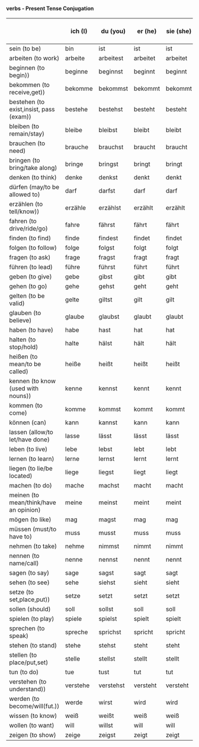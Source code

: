 #### verbs - Present Tense Conjugation

|  | ich (I)|du (you)|er (he)|sie (she)|es (it)|wir (we)|ihr (you-plural)|sie (they)|Sie (you-formal-singl)|
|--|--|--|--|--|--|--|--|--|--|
| sein (to be) |bin  |ist  |ist  | ist |ist  |sind  |seid  |sind  |sind 
| arbeiten (to work) |arbeite  |arbeitest  |arbeitet  | arbeitet |arbeitet  |arbeiten  |arbeitet  |arbeiten   |arbeiten 
| beginnen (to begin)) |beginne  |beginnst  |beginnt  | beginnt |beginnt  |beginnen  |beginnt  |beginnen   |beginnen
| bekommen (to receive,get)) |bekomme  |bekommst  |bekommt  | bekommt |bekommt  |bekommen  |bekommt  |bekommen   |bekommen
| bestehen (to exist,insist, pass (exam)) |bestehe  |bestehst  |besteht  | besteht |besteht  |bestehen  |besteht  |bestehen   |bestehen
| bleiben (to remain/stay) |bleibe  |bleibst  |bleibt  | bleibt |bleibt  |bleiben  |bleibt  |bleiben   |bleiben
| brauchen  (to need) |brauche  |brauchst  |braucht  | braucht |braucht  |brauchen    |braucht    |brauchen   |brauchen 
| bringen (to bring/take along) |bringe  |bringst  |bringt  | bringt |bringt  |bringen  |bringt  |bringen |bringen
| denken (to think)  |denke  |denkst  |denkt  | denkt |denkt  |denken  |denkt  |denken  |denken
| dürfen (may/to be allowed to)  |darf  |darfst  |darf  | darf |darf  |dürfen  |dürft  |dürfen  |dürfen
| erzählen (to tell/know)) |erzähle  |erzählst  |erzählt  | erzählt |erzählt  |erzählen  |erzählt   |erzählen   |erzählen 
| fahren (to drive/ride/go) |fahre  |fährst  |fährt  | fährt |fährt  |fahren  |fahrt  |fahren   |fahren
| finden (to find)  |finde  |findest  |findet  | findet |findet  |finden  |findet  |finden  |finden
| folgen  (to follow) |folge  |folgst  |folgt  | folgt |folgt  |folgen    |folgt    |folgen   |folgen
| fragen (to ask) |frage  |fragst  |fragt  | fragt |fragt  |fragen  |fragt  |fragen |fragen
| führen (to lead) |führe  |führst  |führt  | führt |führt  |führen  |führt  |führen   |führen
| geben (to give) |gebe  |gibst  |gibt  | gibt |gibt  |geben  |gebt  |geben   |geben
| gehen (to go) |gehe  |gehst  |geht  | geht |geht  |gehen  |geht  |gehen   |gehen
| gelten (to be valid) |gelte  |giltst  |gilt  | gilt |gilt  |gelten  |geltet  |gelten   |gelten 
| glauben (to believe) |glaube  |glaubst  |glaubt  | glaubt |glaubt  |glauben  |glaubt  |glauben   |glauben
| haben (to have) |habe  |hast  |hat  | hat |hat  |haben  |habt  |haben  |haben
| halten (to stop/hold) |halte  |hälst  | hält  | hält |hält  |halten  |haltet  |halten   |halten
| heißen (to mean/to be called) |heiße  |heißt  |heißt  | heißt |heißt  |heißen  |heißt  |heißen   |heißen
| kennen (to know (used with nouns)) |kenne  |kennst  |kennt  | kennt |kennt  |kennen  |kennt  |kennen   |kennen 
| kommen (to come) |komme  |kommst  |kommt  | kommt |kommt  |kommen  |kommt  |kommen   |kommen 
| können (can) |kann  |kannst  |kann  | kann |kann  |können  |könnt  |können   |können
| lassen (allow/to let/have done) |lasse  |lässt  |lässt  | lässt |lässt  |lassen  |lasst  |lassen   |lassen
| leben (to live) |lebe  |lebst  |lebt  | lebt |lebt  |leben  |lebt  |leben |leben
| lernen  (to learn) |lerne  |lernst  |lernt  | lernt |lernt  |lernen    |lernt    |lernen   |lernen
| liegen (to lie/be located) |liege  |liegst  |liegt  | liegt |liegt  |liegen  |liegt  |liegen   |liegen 
| machen (to do) |mache  |machst  |macht  | macht |macht  |machen  |macht  |machen   |machen
| meinen (to mean/think/have an opinion) |meine  |meinst  |meint  | meint |meint  |meinen  |meint  |meinen   |meinen
| mögen (to like) |mag  |magst  |mag  | mag |mag  |mögen  |mögt  |mögen   |mögen 
| müssen (must/to have to) |muss  |musst  |muss  | muss |muss  |müssen  |müsst  |müssen   |müssen 
| nehmen (to take)  |nehme  |nimmst  |nimmt  | nimmt |nimmt  |nehmen  |nehmt  |nehmen  |nehmen
| nennen (to name/call) |nenne  |nennst  |nennt  | nennt |nennt  |nennen  |nennt  |nennen   |nennen 
| sagen (to say) |sage  |sagst  |sagt  | sagt |sagt  |sagen  |sagt  |sagen   |sagen 
| sehen (to see) |sehe  |siehst  |sieht  | sieht |sieht  |sehen  |seht  |sehen   |sehen
| setze (to set,place,put)) |setze  |setzt  |setzt  | setzt |setzt  |setzen  |setzt  |setzen   |setzen
| sollen (should) |soll  |sollst  |soll  | soll |soll  |sollen  |sollt  |sollen   |sollen 
| spielen (to play) |spiele  |spielst  |spielt  | spielt |spielt  |spielen  |spielt  |spielen   |spielen 
| sprechen (to speak) |spreche  |sprichst  |spricht  | spricht |spricht  |sprechen  |sprecht  |sprechen |sprechen
| stehen (to stand) |stehe  |stehst  |steht  | steht |steht  |stehen  |steht  |stehen   |stehen
| stellen (to place/put,set) |stelle  |stellst  |stellt  | stellt |stellt  |stellen  |stellt  |stellen   |stellen 
| tun (to do)  |tue  |tust  |tut  | tut | tut  |tun  |tut  |tun  |tun
| verstehen (to understand)) |verstehe  |verstehst  |versteht  | versteht |versteht  |verstehen  |versteht  |verstehen   |verstehen
| werden (to become/will(fut.))  |werde  |wirst  |wird  | wird |wird  |werden  |werdet  |werden  |werden
| wissen (to know) |weiß  |weißt  |weiß  | weiß |weiß  |wissen  |wisst  |wissen   |wissen 
| wollen (to want) |will  |willst  |will  | will |will  |wollen  |wollt  |wollen   |wollen 
| zeigen (to show) |zeige  |zeigst  |zeigt  | zeigt |zeigt  |zeigen  |zeigt  |zeigen   |zeigen







 



  
 

 
  
  














 


  

